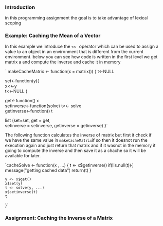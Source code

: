 ### Introduction

in this programming assignment the goal is to take advantage of lexical scoping 

### Example: Caching the Mean of a Vector

In this example we introduce the `<<-` operator which can be used to
assign a value to an object in an environment that is different from the
current environment. 
below you can see how code is written 
in the first level we get matrix a and compute the inverse and cache it in memory

  ` makeCacheMatrix <- function(x = matrix()) {
  t<-NULL   
  
  set<-function(y){  
    x<<-y  
    t<<-NULL 
     }
  
  get<-function() x  
  setinverse<-function(solve) t<<- solve  
  getinverse<-function() t 
  
  list (set=set, get = get,  
        setinverse = setinverse,
        getinverse = getinverse)
     }`

The following function calculates the inverse of matrix but first it check if we have the same value in `makeCacheMatrix`if so then it doesnot run the execution again
and just return that matrix and if it wasnot in the memory it going to compute the inverse and then save it as a chache so it will be available for later.

`cacheSolve <- function(x , ...) {
  t <- x$getinverse() 
  if(!is.null(t)){
      message("getting cached data")
      return(t) 
    }

    y <- x$get() 
    x$set(y) 
    t <- solve(y, ...) 
    x$setinverse(t) 
    t 
}`

### Assignment: Caching the Inverse of a Matrix

